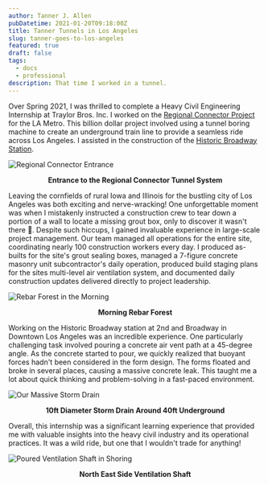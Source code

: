 ```yaml
---
author: Tanner J. Allen
pubDatetime: 2021-01-20T09:18:00Z
title: Tanner Tunnels in Los Angeles
slug: tanner-goes-to-los-angeles
featured: true
draft: false
tags:
  - docs
  - professional
description: That time I worked in a tunnel.
---
```


Over Spring 2021, I was thrilled to complete a Heavy Civil Engineering Internship at Traylor Bros. Inc. I worked on the [Regional Connector Project](https://en.wikipedia.org/wiki/Regional_Connector) for the LA Metro. This billion dollar project involved using a tunnel boring machine to create an underground train line to provide a seamless ride across Los Angeles. I assisted in the construction of the [Historic Broadway Station](https://en.wikipedia.org/wiki/Historic_Broadway_station).

![Regional Connector Entrance](@/assets/images/traylor/regional-connector-entrance.jpeg)
**<div style="text-align: center;">Entrance to the Regional Connector Tunnel System</div>**

Leaving the cornfields of rural Iowa and Illinois for the bustling city of Los Angeles was both exciting and nerve-wracking! One unforgettable moment was when I mistakenly instructed a construction crew to tear down a portion of a wall to locate a missing grout box, only to discover it wasn't there 😬. Despite such hiccups, I gained invaluable experience in large-scale project management. Our team managed all operations for the entire site, coordinating nearly 100 construction workers every day. I produced as-builts for the site's grout sealing boxes, managed a 7-figure concrete masonry unit subcontractor's daily operation, produced build staging plans for the sites multi-level air ventilation system, and documented daily construction updates delivered directly to project leadership.

![Rebar Forest in the Morning](@/assets/images/traylor/rebar-in-the-morning.jpeg)
**<div style="text-align: center;">Morning Rebar Forest</div>**

Working on the Historic Broadway station at 2nd and Broadway in Downtown Los Angeles was an incredible experience. One particularly challenging task involved pouring a concrete air vent path at a 45-degree angle. As the concrete started to pour, we quickly realized that buoyant forces hadn't been considered in the form design. The forms floated and broke in several places, causing a massive concrete leak. This taught me a lot about quick thinking and problem-solving in a fast-paced environment.

![Our Massive Storm Drain](@/assets/images/traylor/storm-drain.jpeg)
**<div style="text-align: center;">10ft Diameter Storm Drain Around 40ft Underground</div>**

Overall, this internship was a significant learning experience that provided me with valuable insights into the heavy civil industry and its operational practices. It was a wild ride, but one that I wouldn't trade for anything!

![Poured Ventilation Shaft in Shoring](@/assets/images/traylor/poured-shoring.jpg)
**<div style="text-align: center;">North East Side Ventilation Shaft</div>**
